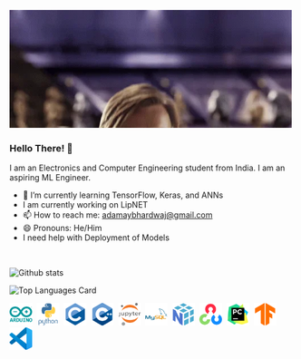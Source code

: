 ![](https://github.com/AdamayB/AdamayB/blob/main/hellothere.webp)
### Hello There! 👋
I am an Electronics and Computer Engineering student from India. 
I am an aspiring ML Engineer.
<br>
- 🌱 I’m currently learning TensorFlow, Keras, and ANNs
- I am currently working on LipNET
- 📫 How to reach me: adamaybhardwaj@gmail.com
- 😄 Pronouns: He/Him
- I need help with Deployment of Models
</br>


![Github stats](https://github-readme-stats.vercel.app/api?username=AdamayB&theme=chartreuse-dark&show_icons=true&count_private=true)


![Top Languages Card](https://github-readme-stats.vercel.app/api/top-langs/?username=AdamayB&layout=compact&theme=chartreuse-dark)



<div>
  <img src="https://github.com/devicons/devicon/blob/master/icons/arduino/arduino-original-wordmark.svg" title="Arduino" alt="Arduino" width="40" height="40"/>&nbsp;
  <img src="https://github.com/devicons/devicon/blob/master/icons/python/python-original-wordmark.svg" title="Python" alt="Python" width="40" height="40"/>&nbsp;
  <img src="https://github.com/devicons/devicon/blob/master/icons/c/c-original.svg" title="C" alt="C" width="40" height="40"/>&nbsp;
  <img src="https://github.com/devicons/devicon/blob/master/icons/cplusplus/cplusplus-original.svg" title="C++" alt="C++" width="40" height="40"/>&nbsp;
  <img src="https://github.com/devicons/devicon/blob/master/icons/jupyter/jupyter-original-wordmark.svg" title="Jupyter" alt="Jupyter" width="40" height="40"/>&nbsp;
  <img src="https://github.com/devicons/devicon/blob/master/icons/mysql/mysql-original-wordmark.svg" title="MySQL" alt="MySQL" width="40" height="40"/>&nbsp;
  <img src="https://github.com/devicons/devicon/blob/master/icons/numpy/numpy-original.svg"  title="NumPy" alt="NumPy" width="40" height="40"/>&nbsp;
  <img src="https://github.com/devicons/devicon/blob/master/icons/opencv/opencv-original.svg" title="OpenCV" alt="OpenCV" width="40" height="40"/>&nbsp;
  <img src="https://github.com/devicons/devicon/blob/master/icons/pycharm/pycharm-original.svg" title="PyCharm" alt="PyCharm" width="40" height="40"/>&nbsp;
  <img src="https://github.com/devicons/devicon/blob/master/icons/tensorflow/tensorflow-original.svg" title="TensorFlow" alt="TensorFlow" width="40" height="40"/>&nbsp;
  <img src="https://github.com/devicons/devicon/blob/master/icons/vscode/vscode-original.svg" title="VSCode"  alt="VSCode" width="40" height="40"/>&nbsp;
</div>




<p>
<img src="https://komarev.com/ghpvc/?username=AdamayB&style=flat-square&color=blue" alt=""/>
</p>
